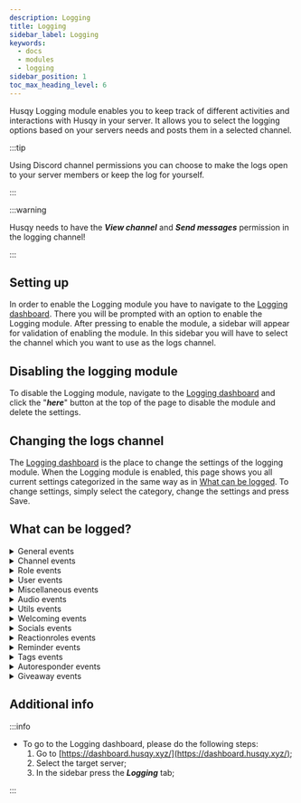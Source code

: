 ```yaml
---
description: Logging
title: Logging
sidebar_label: Logging
keywords:
  - docs
  - modules
  - logging
sidebar_position: 1
toc_max_heading_level: 6
---
```


Husqy Logging module enables you to keep track of different activities and interactions with Husqy in your server. It allows you to select the logging options based on your servers needs and posts them in a selected channel.

:::tip

Using Discord channel permissions you can choose to make the logs open to your server members or keep the log for yourself.

:::

:::warning

Husqy needs to have the **_View channel_** and **_Send messages_** permission in the logging channel!

:::

## Setting up

In order to enable the Logging module you have to navigate to the [Logging dashboard](#additional-info). There you will be prompted with an option to enable the Logging module. After pressing to enable the module, a sidebar will appear for validation of enabling the module. In this sidebar you will have to select the channel which you want to use as the logs channel.

## Disabling the logging module

To disable the Logging module, navigate to the [Logging dashboard](#additional-info) and click the "**_here_**" button at the top of the page to disable the module and delete the settings.

## Changing the logs channel

The [Logging dashboard](#additional-info) is the place to change the settings of the logging module. When the Logging module is enabled, this page shows you all current settings categorized in the same way as in [What can be logged](#what-can-be-logged). To change settings, simply select the category, change the settings and press Save.

## What can be logged?

<details>
  <summary>General events</summary>

1. `log_errors`: Logs when an error with Husqy occurs with an Husqy interaction;
2. `log_info`: Logs when one of the info commands is used;
3. `log_settings_changed`: Logs when a Husqy setting for the server is changed;
4. `log_support`: Logs when the support command is used;
5. `log_modules`: Logs when a module is enabled/disabled or changed;

</details>

<details>
  <summary>Channel events</summary>

1. `log_channel_create`: Logs when a new channel is created;
2. `log_channel_delete`: Logs when a channel is deleted;
3. `log_channel_update`: Logs when a channel is updated;
4. `log_clear_messages`: Logs when an amount of messages in a channel is deleted using the Husqy /mod_server clear_messages command;
5. `log_slowmode`: Logs when slowmode is enabled or disabled in a channel using the Husqy /mod_server slowmode command;
6. `log_tempchannels`: Logs when a existing tempchannel is re-configured;
7. `log_channel_lock`: Logs when a channel is locked for use;
8. `log_channel_unlock`: Logs when a channel is unlocked for use;
9. `log_channel_join`: Logs when a user joins a channel;
10. `log_channel_leave`: Logs when a user leaves a channel;
11. `log_channel_move`: Logs when a user moves from one channel to another channel;

</details>

<details>
  <summary>Role events</summary>

1. `log_role_create`: Logs when a new role is created;
2. `log_role_delete`: Logs when a role is deleted;
3. `log_role_update`: Logs when a role is updated;

</details>

<details>
  <summary>User events</summary>

1. `log_user_warn_create`: Logs when a user is warned using Husqy;
2. `log_user_warn_delete`: Logs when a warning to a user is withdrawn;
3. `log_kick_events`: Logs when a user is kicked from the server;
4. `log_vckick`: Logs when a user is kicked from the voice channel using Husqy’s /mod_user vckick command;
5. `log_move`: Logs when a user is moved to another voice chanel using Husqy’s /mod_user move command;
6. `log_ban_create`: Logs when a user is banned from the server;
7. `log_ban_delete`: Logs when a users ban is withdrawn;
8. `log_tempmute`: Logs when a user is temporarily muted using Husqy’s /mod_user tempmute command;
9. `log_temptimeout`: Logs when a user has recieved a temporary time out using Husqy’s /mod_user temptimeout command;
10. `log_user_server_muted`: Logs when a user is server muted;
11. `log_user_server_unmuted`: Logs when a users server mute is lifted;
12. `log_user_server_deafend`: Logs when a user is server deafend;
13. `log_user_server_undeafend`: Logs when a users server deafen is lifted;
14. `log_user_deafend`: Logs when a user deafens themselfs;
15. `log_user_undeafend`: Logs when a users deafen is lifted by themselves;
16. `log_user_muted`: Logs when a user muted themselves;
17. `log_user_unmuted`: Logs when a users mute is lifted by themselves;
18. `log_user_stream_started`: Logs when a user started sharing their screen;
19. `log_user_stream_stopped`: Logs when a users stops sharing their screen;
20. `log_user_camera_stream_started`: Logs when a user turns on their camera;
21. `log_user_camera_stream_stopped`: Logs when a user turns off their camera;

</details>

<details>
  <summary>Miscellaneous events</summary>

1. `log_games`: Logs when a Husqy game is played;
2. `log_voice_message_transcribe`: Logs when a Discord audio message in a text channel is transcribed to text;
3. `log_meme`: Logs when a random meme is requested;

</details>

<details>
  <summary>Audio events</summary>

1. `log_audio_join`: Logs when Husqy joins a voice channel;
2. `log_audio_leave`: Logs when Husqy leaves a voice channel;
3. `log_audio_stop`: Logs when the audio playback is stopped by a user;
4. `log_audio_skip`: Logs when the current playing song is skipped by a user;
5. `log_audio_pause`: Logs when a user requested to pause the current playing song;
6. `log_audio_resume`: Logs when the current playing song is resumed after a pause request;
7. `log_audio_nowplaying`: Logs when the current playing song is requested;
8. `log_audio_queue`: Logs when the current queue is requested;
9. `log_music_play`: Logs when a new song is added to the queue;
10. `log_music_playnext`: Logs when a new song is added to the queue directly after the current playing song;
11. `log_music_tts`: Logs when a text-to-speech message is added to the queue;
12. `log_music_remove`: Logs when a song is removed from the queue;
13. `log_music_shuffle`: Logs when the queue is shuffled;
14. `log_music_search`: Logs when a source is searched for a query;
15. `log_radio_play`: Logs when radio is played;
16. `log_audio_seek`: Logs when a user requested to seek to a specified timestamp;
17. `log_audio_loop`: Logs when the loop is enabled/disabled for the current song;
18. `log_audio_volume`: Logs when the volume is changed;
19. `log_audio_restart`: Logs when a song is requested to restart by a user;

</details>

<details>
  <summary>Utils events</summary>

1. `log_customembed_send`: Logs when a custom created embed is send to a channel using the /utils custom_embed send command;
2. `log_customembed_create`: Logs when a custom embed is created using the /utils custom_embed create command;
3. `log_custommodal_create`: Logs when a custom modal is created using the /utils custom_modal create command;
4. `log_custommodal_preview`: Logs when a custom modal is preview using the /utils custom_modal preview command;
5. `log_color_viewed`: Logs when a color is viewed using the /utils color view command;
6. `log_domain_validated`: Logs when a domain has been validated;
7. `log_qr_generated`: Logs when a QR-code has been generated;
8. `log_time_converted`: Logs when a time has been converted;

</details>

<details>
  <summary>Welcoming events</summary>

1. `log_welcoming_response_create`: Logs when a new welcoming response has been created;
2. `log_welcoming_response_delete`: Logs when a welcoming response has been deleted;
3. `log_welcoming_timedrole_create`: Logs when a new timedrole has been created;
4. `log_welcoming_timedrole_delete`: Logs when a timedrole has been deleted;
5. `log_welcoming_check_welcome_dm`: Logs when a welcome message to a DM has been checked;
6. `log_welcoming_check_welcome_channel`: Logs when a welcome message to a channel has been checked;
7. `log_welcoming_check_leave_channel`: Logs when a leave message to a channel has been checked;
8. `log_welcoming_check_role_on_join`: Logs when autorole roles have been checked;
9. `log_welcoming_check_role_timed`: Logs when a timed role is added to a member;

</details>

<details>
  <summary>Socials events</summary>

1. `log_twitch_add`: Logs when a new Twitch account is added to the monitor list;
2. `log_twitch_remove`: Logs when a Twitch account is removed from the monitor list;
3. `log_twitch_list`: Logs when the monitored Twitch account list is requested;
4. `log_reddit_add`: Logs when a new Subreddit is added to the monitor list;
5. `log_reddit_remove`: Logs when a Subreddit is removed from the monitor list;
6. `log_reddit_list`: Logs when the monitored Subreddit list is requested;
7. `log_rss_add`: Logs when a new RSS page is added to the monitor list;
8. `log_rss_remove`: Logs when a RSS page is removed from the monitor list;
9. `log_rss_list`: Logs when the monitored RSS page list is requested;

</details>

<details>
  <summary>Reactionroles events</summary>

1. `log_reactionroles_panel_create`: Logs when a new reactionrole panel has been created;
2. `log_reactionroles_panel_delete`: Logs when a reactionrole panel is deleted;
3. `log_reactionroles_panel_edit`: Logs when a reactionrole panel is edited;
4. `log_reactionroles_panel_entry_create`: Logs when a reactionrole entry is added to a panel;
5. `log_reactionroles_panel_entry_delete`: Logs when a reactionrole entry is deleted from a panel;
6. `log_reactionroles_panel_entry_edit`: Logs when a reactionrole entry is edited;

</details>

<details>
  <summary>Reminder events</summary>

1. `log_reminder_add`: Logs when a user created a new reminder;
2. `log_reminder_delete`: Logs when a user deleted a reminder;
3. `log_reminder_list`: Logs when a user requested the list of their reminders;

</details>

<details>
  <summary>Tags events</summary>

1. `log_tag_create`: Logs when a new tag is created;
2. `log_tag_delete`: Logs when a tag is deleted;
3. `log_tag_edit`: Logs when an existing tag is edited;
4. `log_tag_used`: Logs when a tag is used;

</details>

<details>
  <summary>Autoresponder events</summary>

1. `log_autoresponder_trigger_created`: Logs when an new autoresponder trigger is created;
2. `log_autoresponder_trigger_deleted`: Logs when an autoresponder trigger is deleted;
3. `log_autoresponder_trigger_edited`: Logs when an autoresponder trigger is edited;
4. `log_autoresponder_trigger_hit`: Logs when one or more autorsponder trigger is hit;
5. `log_autoresponder_response_created`: Logs when an new autoresponder response is created;
6. `log_autoresponder_response_deleted`: Logs when an autoresponder response is deleted;

</details>

<details>
  <summary>Giveaway events</summary>

1. `log_giveaway_create`: Logs when a giveaway has been created;
2. `log_giveaway_delete`: Logs when a giveaway has been deleted;
3. `log_giveaway_reroll`: Logs when a giveaway has been rerolled;

</details>

## Additional info

:::info

- To go to the Logging dashboard, please do the following steps:
  1. Go to [https://dashboard.husqy.xyz/](https://dashboard.husqy.xyz/);
  2. Select the target server;
  3. In the sidebar press the **_Logging_** tab;

:::